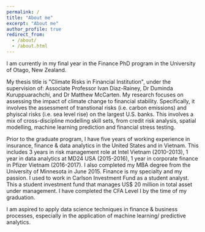 ```yaml
---
permalink: /
title: "About me"
excerpt: "About me"
author_profile: true
redirect_from: 
  - /about/
  - /about.html
---
```


I am currently in my final year in the Finance PhD program in the University of Otago, New Zealand. 

My thesis title is "Climate Risks in Financial Institution", under the supervision of: Associate Professor Ivan Diaz-Rainey, Dr Duminda Kuruppuarachchi, and Dr Matthew McCarten. My research focuses on assessing the impact of climate change to financial stability. Specifically, it involves the assessment of transtional risks (i.e. carbon emissions) and phyiscal risks (i.e. sea level rise) on the largest U.S. banks. This involves a mix of cross-discipline modelling skill sets, from credit risk analysis, spatial modelling,  machine learning prediction and financial stress testing. 

Prior to the graduate program, I have five years of working experience in insurance, finance & data analytics in the United States and in Vietnam. This includes 3 years in risk management role at Intel Vietnam (2010-2013), 1 year in data analytics at MD24 USA (2015-2016), 1 year in corporate finance in Pfizer Vietnam (2016-2017). I also completed my MBA degree from the University of Minnesota in June 2015. Finance is my specialty and my passion. I used to work in Carlson Investment Fund as a student analyst. This a student investment fund that manages US$ 20 million in total asset under management. I have completed the CFA Level I by the time of my graduation.  

I am aspired to apply data science techniques in finance & business processes, especially in the application of machine learning/ predictive analytics.  



